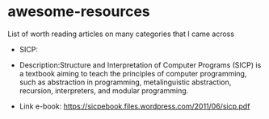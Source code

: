 # awesome-resources
List of worth reading articles on many categories that I came across

* SICP: 
* Description:Structure and Interpretation of Computer Programs (SICP) is a textbook aiming to teach the principles of computer programming, such as abstraction in programming, metalinguistic abstraction, recursion, interpreters, and modular programming.

* Link e-book: https://sicpebook.files.wordpress.com/2011/06/sicp.pdf
